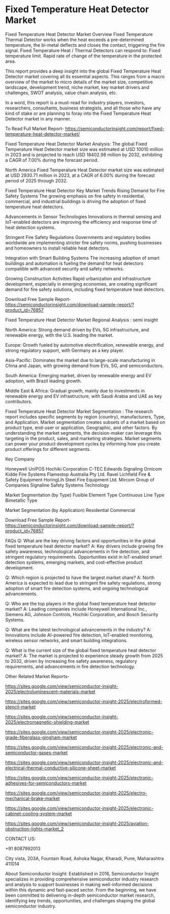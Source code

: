 <h1>Fixed Temperature Heat Detector Market</h1>
Fixed Temperature Heat Detector Market Overview
Fixed Temperature Thermal Detector works when the heat exceeds a pre-determined temperature, the bi-metal deflects and closes the contact, triggering the fire signal. Fixed Temperature Heat / Thermal Detectors can respond to: Fixed temperature limit. Rapid rate of change of the temperature in the protected area.

This report provides a deep insight into the global Fixed Temperature Heat Detector market covering all its essential aspects. This ranges from a macro overview of the market to micro details of the market size, competitive landscape, development trend, niche market, key market drivers and challenges, SWOT analysis, value chain analysis, etc.

In a word, this report is a must-read for industry players, investors, researchers, consultants, business strategists, and all those who have any kind of stake or are planning to foray into the Fixed Temperature Heat Detector market in any manner.

To Read Full Market Report-
https://semiconductorinsight.com/report/fixed-temperature-heat-detector-market/

Fixed Temperature Heat Detector Market Analysis:
The global Fixed Temperature Heat Detector market size was estimated at USD 10010 million in 2023 and is projected to reach USD 18402.98 million by 2032, exhibiting a CAGR of 7.00% during the forecast period.

North America Fixed Temperature Heat Detector market size was estimated at USD 2930.71 million in 2023, at a CAGR of 6.00% during the forecast period of 2025 through 2032.

Fixed Temperature Heat Detector Key Market Trends
Rising Demand for Fire Safety Systems
The growing emphasis on fire safety in residential, commercial, and industrial buildings is driving the adoption of fixed temperature heat detectors.

Advancements in Sensor Technologies
Innovations in thermal sensing and IoT-enabled detectors are improving the efficiency and response time of heat detection systems.

Stringent Fire Safety Regulations
Governments and regulatory bodies worldwide are implementing stricter fire safety norms, pushing businesses and homeowners to install reliable heat detectors.

Integration with Smart Building Systems
The increasing adoption of smart buildings and automation is fueling the demand for heat detectors compatible with advanced security and safety networks.

Growing Construction Activities
Rapid urbanization and infrastructure development, especially in emerging economies, are creating significant demand for fire safety solutions, including fixed temperature heat detectors.

Download Free Sample Report-
https://semiconductorinsight.com/download-sample-report/?product_id=76857

Fixed Temperature Heat Detector Market Regional Analysis :
semi insight

North America:
Strong demand driven by EVs, 5G infrastructure, and renewable energy, with the U.S. leading the market.

Europe:
Growth fueled by automotive electrification, renewable energy, and strong regulatory support, with Germany as a key player.

Asia-Pacific:
Dominates the market due to large-scale manufacturing in China and Japan, with growing demand from EVs, 5G, and semiconductors.

South America:
Emerging market, driven by renewable energy and EV adoption, with Brazil leading growth.

Middle East & Africa:
Gradual growth, mainly due to investments in renewable energy and EV infrastructure, with Saudi Arabia and UAE as key contributors.

Fixed Temperature Heat Detector Market Segmentation :
The research report includes specific segments by region (country), manufacturers, Type, and Application. Market segmentation creates subsets of a market based on product type, end-user or application, Geographic, and other factors. By understanding the market segments, the decision-maker can leverage this targeting in the product, sales, and marketing strategies. Market segments can power your product development cycles by informing how you create product offerings for different segments.

Key Company

Honeywell
UniPOS
Hochiki Corporation
C-TEC
Edwards Signaling
Ornicom
Kidde Fire Systems
Flamestop Australia Pty Ltd.
Ravel
Lichfield Fire & Safety Equipment
HoringLih
Steel Fire Equipment Ltd.
Mircom Group of Companies
Signaline
Safety Systems Technology

Market Segmentation (by Type)
Fusible Element Type
Continuous Line Type
Bimetallic Type

Market Segmentation (by Application)
Residential
Commercial

Download Free Sample Report-
https://semiconductorinsight.com/download-sample-report/?product_id=76857

FAQs
Q: What are the key driving factors and opportunities in the global fixed temperature heat detector market?
A: Key drivers include growing fire safety awareness, technological advancements in fire detection, and stringent regulatory requirements. Opportunities exist in IoT-enabled smart detection systems, emerging markets, and cost-effective product development.

Q: Which region is projected to have the largest market share?
A: North America is expected to lead due to stringent fire safety regulations, strong adoption of smart fire detection systems, and ongoing technological advancements.

Q: Who are the top players in the global fixed temperature heat detector market?
A: Leading companies include Honeywell International Inc., Siemens AG, Johnson Controls, Hochiki Corporation, and Bosch Security Systems.

Q: What are the latest technological advancements in the industry?
A: Innovations include AI-powered fire detection, IoT-enabled monitoring, wireless sensor networks, and smart building integrations.

Q: What is the current size of the global fixed temperature heat detector market?
A: The market is projected to experience steady growth from 2025 to 2032, driven by increasing fire safety awareness, regulatory requirements, and advancements in fire detection technology.

Other Related Market Reports-

https://sites.google.com/view/semiconductor-insight-2025/electroluminescent-materials-market

https://sites.google.com/view/semiconductor-insight-2025/electroformed-stencil-market

https://sites.google.com/view/semiconductor-insight-2025/electromagnetic-shielding-market

https://sites.google.com/view/semiconductor-insight-2025/electronic-grade-fiberglass-gingham-market

https://sites.google.com/view/semiconductor-insight-2025/electronic-and-semiconductor-gases-market

https://sites.google.com/view/semiconductor-insight-2025/electronic-and-electrical-thermal-conductive-silicone-sheet-market

https://sites.google.com/view/semiconductor-insight-2025/electronic-adhesives-for-semiconductors-market

https://sites.google.com/view/semiconductor-insight-2025/electro-mechanical-brake-market

https://sites.google.com/view/semiconductor-insight-2025/electronic-cabinet-cooling-system-market

https://sites.google.com/view/semiconductor-insight-2025/aviation-obstruction-lights-market_2

CONTACT US:

+91 8087992013

City vista, 203A, Fountain Road, Ashoka Nagar, Kharadi, Pune, Maharashtra 411014

About Semiconductor Insight:
Established in 2016, Semiconductor Insight specializes in providing comprehensive semiconductor industry research and analysis to support businesses in making well-informed decisions within this dynamic and fast-paced sector. From the beginning, we have been committed to delivering in-depth semiconductor market research, identifying key trends, opportunities, and challenges shaping the global semiconductor industry.
